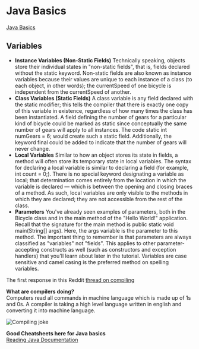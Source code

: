# Java Basics

[Java Basics](https://docs.oracle.com/javase/tutorial/java/nutsandbolts/index.html)

## Variables  
- **Instance Variables (Non-Static Fields)** Technically speaking, objects store their individual states in "non-static fields", that is, fields declared without the static keyword. Non-static fields are also known as instance variables because their values are unique to each instance of a class (to each object, in other words); the currentSpeed of one bicycle is independent from the currentSpeed of another.
- **Class Variables (Static Fields)** A class variable is any field declared with the static modifier; this tells the compiler that there is exactly one copy of this variable in existence, regardless of how many times the class has been instantiated. A field defining the number of gears for a particular kind of bicycle could be marked as static since conceptually the same number of gears will apply to all instances. The code static int numGears = 6; would create such a static field. Additionally, the keyword final could be added to indicate that the number of gears will never change.
- **Local Variables** Similar to how an object stores its state in fields, a method will often store its temporary state in local variables. The syntax for declaring a local variable is similar to declaring a field (for example, int count = 0;). There is no special keyword designating a variable as local; that determination comes entirely from the location in which the variable is declared — which is between the opening and closing braces of a method. As such, local variables are only visible to the methods in which they are declared; they are not accessible from the rest of the class.
- **Parameters** You've already seen examples of parameters, both in the Bicycle class and in the main method of the "Hello World!" application. Recall that the signature for the main method is public static void main(String[] args). Here, the args variable is the parameter to this method. The important thing to remember is that parameters are always classified as "variables" not "fields". This applies to other parameter-accepting constructs as well (such as constructors and exception handlers) that you'll learn about later in the tutorial.
 Variables are case sensitive and camel casing is the preferred method on spelling variables.  
 



The first response in this Reddit [thread on compiling](https://www.reddit.com/r/explainlikeimfive/comments/233dq5/eli5_what_does_it_mean_to_compile_code/)  

**What are compilers doing?**  
Computers read all commands in machine language which is made up of 1s and 0s. A compiler is taking a high level language written in english
and converting it into machine language.  

![Compiling joke](https://imgs.xkcd.com/comics/compiling.png)

**Good Cheatsheets here for Java basics**  
[Reading Java Documentation](https://www.dummies.com/programming/java/making-sense-of-javas-api-documentation/)
